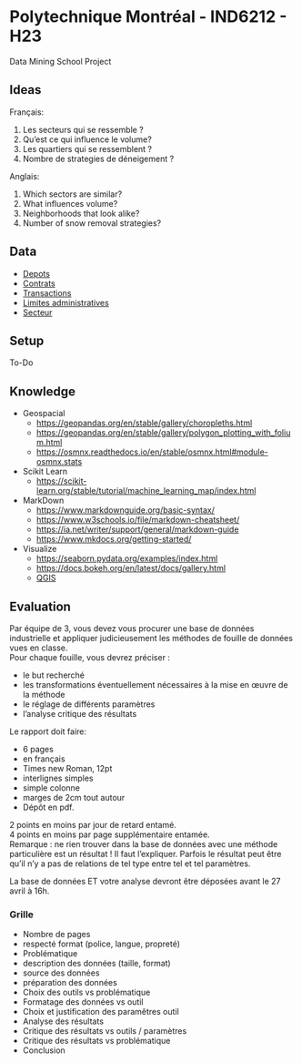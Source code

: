 # Polytechnique Montréal - IND6212 - H23
Data Mining School Project

## Ideas

Français:
1. Les secteurs qui se ressemble ?
1. Qu’est ce qui influence le volume?
1. Les quartiers qui se ressemblent ?
1. Nombre de strategies de déneigement ?


Anglais:
1. Which sectors are similar?
1. What influences volume?
1. Neighborhoods that look alike?
1. Number of snow removal strategies?


## Data
* [Depots](data/depot/readme.md)
* [Contrats](data/contrat/readme.md)
* [Transactions](data/transaction/readme.md)
* [Limites administratives](data/limite_administrative/readme.md)
* [Secteur](data/secteur/readme.md)

## Setup
To-Do

## Knowledge
- Geospacial
  * https://geopandas.org/en/stable/gallery/choropleths.html
  * https://geopandas.org/en/stable/gallery/polygon_plotting_with_folium.html
  * https://osmnx.readthedocs.io/en/stable/osmnx.html#module-osmnx.stats
- Scikit Learn
  * https://scikit-learn.org/stable/tutorial/machine_learning_map/index.html
- MarkDown 
  * https://www.markdownguide.org/basic-syntax/
  * https://www.w3schools.io/file/markdown-cheatsheet/
  * https://ia.net/writer/support/general/markdown-guide
  * https://www.mkdocs.org/getting-started/
- Visualize
  * https://seaborn.pydata.org/examples/index.html
  * https://docs.bokeh.org/en/latest/docs/gallery.html
  * [QGIS](https://www.qgis.org/en/site/about/screenshots.html#screenshots)




## Evaluation
Par équipe de 3, vous devez vous procurer une base de données industrielle et appliquer
judicieusement les méthodes de fouille de données vues en classe.  
Pour chaque fouille, vous devrez préciser : 
 - le but recherché
 - les transformations éventuellement nécessaires à la mise en œuvre de la méthode
 - le réglage de différents paramètres
 - l’analyse critique des résultats 

Le rapport doit faire: 
- 6 pages 
- en français
- Times new Roman, 12pt
- interlignes simples
- simple colonne
- marges de 2cm tout autour
- Dépôt en pdf.  

2 points en moins par jour de retard entamé.  
4 points en moins par page supplémentaire entamée.  
Remarque : ne rien trouver dans la base de données avec une méthode particulière est un résultat ! Il faut l’expliquer. Parfois le résultat peut être qu’il n’y a pas de relations de tel type entre tel et tel paramètres.  

La base de données ET votre analyse devront être déposées avant le 27 avril à 16h.
 
### Grille
* Nombre de pages
* respecté format (police, langue, propreté)
* Problématique
* description des données (taille, format)
* source des données
* préparation des données
* Choix des outils vs problématique
* Formatage des données vs outil
* Choix et justification des paramêtres outil
* Analyse des résultats
* Critique des résultats vs outils / paramètres
* Critique des résultats vs problématique
* Conclusion
